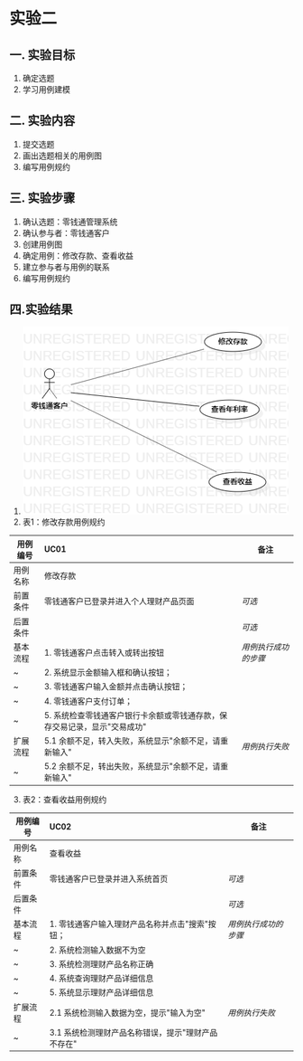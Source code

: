 # 实验二

## 一. 实验目标
1. 确定选题
2. 学习用例建模

## 二. 实验内容
1. 提交选题
2. 画出选题相关的用例图
3. 编写用例规约

## 三. 实验步骤
1. 确认选题：零钱通管理系统
2. 确认参与者：零钱通客户
3. 创建用例图
4. 确定用例：修改存款、查看收益
5. 建立参与者与用例的联系
6. 编写用例规约


## 四.实验结果
1.  ![实验2用例图](./lab2.png)
2.  表1：修改存款用例规约

用例编号  | UC01 | 备注  
-|:-|-  
用例名称  | 修改存款  |   
前置条件  |  零钱通客户已登录并进入个人理财产品页面    | *可选*   
后置条件  |     | *可选*   
基本流程  | 1. 零钱通客户点击转入或转出按钮  |*用例执行成功的步骤*    
~| 2. 系统显示金额输入框和确认按钮；  |   
~| 3. 零钱通客户输入金额并点击确认按钮；  |
~| 4. 零钱通客户支付订单；  |
~| 5. 系统检查零钱通客户银行卡余额或零钱通存款，保存交易记录，显示"交易成功"  |     
扩展流程  | 5.1 余额不足，转入失败，系统显示"余额不足，请重新输入"  |*用例执行失败*    
~| 5.2 余额不足，转出失败，系统显示"余额不足，请重新输入"  |

3. 表2：查看收益用例规约

用例编号  | UC02 | 备注  
-|:-|-  
用例名称  | 查看收益  |   
前置条件  | 零钱通客户已登录并进入系统首页   | *可选*   
后置条件  |      | *可选*   
基本流程  | 1. 零钱通客户输入理财产品名称并点击"搜索"按钮；  |*用例执行成功的步骤*    
~| 2.  系统检测输入数据不为空  |   
~| 3.  系统检测理财产品名称正确  |    
~| 4.  系统查询理财产品详细信息  |  
~| 5. 系统显示理财产品详细信息  |  
扩展流程  |  2.1  系统检测输入数据为空，提示"输入为空"    |*用例执行失败* 
~| 3.1  系统检测理财产品名称错误，提示"理财产品不存在"  | 
